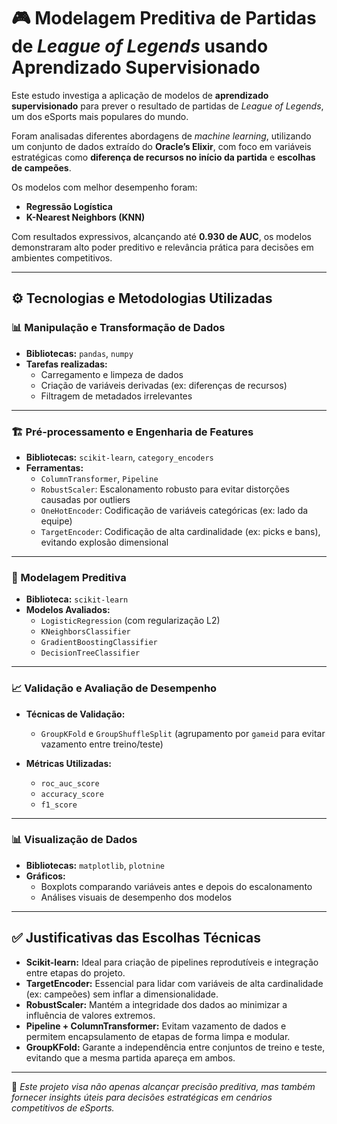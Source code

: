 # 🎮 Modelagem Preditiva de Partidas de *League of Legends* usando Aprendizado Supervisionado

Este estudo investiga a aplicação de modelos de **aprendizado supervisionado** para prever o resultado de partidas de *League of Legends*, um dos eSports mais populares do mundo.

Foram analisadas diferentes abordagens de *machine learning*, utilizando um conjunto de dados extraído do **Oracle’s Elixir**, com foco em variáveis estratégicas como **diferença de recursos no início da partida** e **escolhas de campeões**.

Os modelos com melhor desempenho foram:

- **Regressão Logística**
- **K-Nearest Neighbors (KNN)**

Com resultados expressivos, alcançando até **0.930 de AUC**, os modelos demonstraram alto poder preditivo e relevância prática para decisões em ambientes competitivos.

---

## ⚙️ Tecnologias e Metodologias Utilizadas

### 📊 Manipulação e Transformação de Dados

- **Bibliotecas:** `pandas`, `numpy`
- **Tarefas realizadas:**
  - Carregamento e limpeza de dados
  - Criação de variáveis derivadas (ex: diferenças de recursos)
  - Filtragem de metadados irrelevantes

---

### 🏗️ Pré-processamento e Engenharia de Features

- **Bibliotecas:** `scikit-learn`, `category_encoders`
- **Ferramentas:**
  - `ColumnTransformer`, `Pipeline`
  - `RobustScaler`: Escalonamento robusto para evitar distorções causadas por outliers
  - `OneHotEncoder`: Codificação de variáveis categóricas (ex: lado da equipe)
  - `TargetEncoder`: Codificação de alta cardinalidade (ex: picks e bans), evitando explosão dimensional

---

### 🤖 Modelagem Preditiva

- **Biblioteca:** `scikit-learn`
- **Modelos Avaliados:**
  - `LogisticRegression` (com regularização L2)
  - `KNeighborsClassifier`
  - `GradientBoostingClassifier`
  - `DecisionTreeClassifier`

---

### 📈 Validação e Avaliação de Desempenho

- **Técnicas de Validação:**
  - `GroupKFold` e `GroupShuffleSplit` (agrupamento por `gameid` para evitar vazamento entre treino/teste)

- **Métricas Utilizadas:**
  - `roc_auc_score`
  - `accuracy_score`
  - `f1_score`

---

### 📊 Visualização de Dados

- **Bibliotecas:** `matplotlib`, `plotnine`
- **Gráficos:**
  - Boxplots comparando variáveis antes e depois do escalonamento
  - Análises visuais de desempenho dos modelos

---

## ✅ Justificativas das Escolhas Técnicas

- **Scikit-learn:** Ideal para criação de pipelines reprodutíveis e integração entre etapas do projeto.
- **TargetEncoder:** Essencial para lidar com variáveis de alta cardinalidade (ex: campeões) sem inflar a dimensionalidade.
- **RobustScaler:** Mantém a integridade dos dados ao minimizar a influência de valores extremos.
- **Pipeline + ColumnTransformer:** Evitam vazamento de dados e permitem encapsulamento de etapas de forma limpa e modular.
- **GroupKFold:** Garante a independência entre conjuntos de treino e teste, evitando que a mesma partida apareça em ambos.

---

📌 *Este projeto visa não apenas alcançar precisão preditiva, mas também fornecer insights úteis para decisões estratégicas em cenários competitivos de eSports.*
